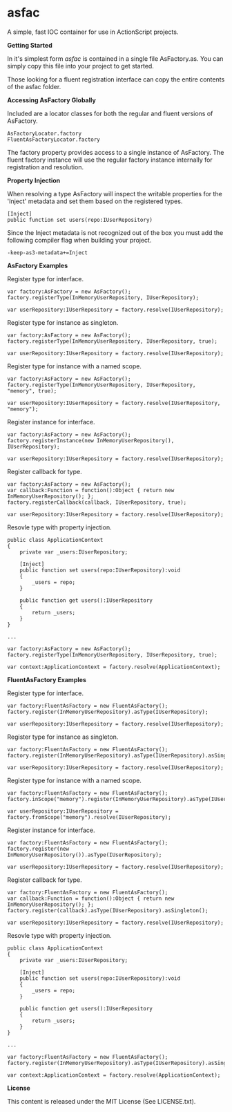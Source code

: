asfac
=====

A simple, fast IOC container for use in ActionScript projects.

**Getting Started**

In it's simplest form _asfac_ is contained in a single file AsFactory.as. You can simply copy this file into your project to get started. 

Those looking for a fluent registration interface can copy the entire contents of the asfac folder.

**Accessing AsFactory Globally**

Included are a locator classes for both the regular and fluent versions of AsFactory.

    AsFactoryLocator.factory
	FluentAsFactoryLocator.factory

The factory property provides access to a single instance of AsFactory. The fluent factory instance will use the regular factory instance internally for registration and resolution.

**Property Injection**

When resolving a type AsFactory will inspect the writable properties for the 'Inject' metadata and set them based on the registered types.

    [Inject]
	public function set users(repo:IUserRepository)
	
Since the Inject metadata is not recognized out of the box you must add the following compiler flag when building your project.

    -keep-as3-metadata+=Inject

**AsFactory Examples**

Register type for interface.

    var factory:AsFactory = new AsFactory();
    factory.registerType(InMemoryUserRepository, IUserRepository);
    
    var userRepository:IUserRepository = factory.resolve(IUserRepository);

Register type for instance as singleton.

    var factory:AsFactory = new AsFactory();
    factory.registerType(InMemoryUserRepository, IUserRepository, true);
    
    var userRepository:IUserRepository = factory.resolve(IUserRepository);
    
Register type for instance with a named scope.

    var factory:AsFactory = new AsFactory();
    factory.registerType(InMemoryUserRepository, IUserRepository, "memory", true);
    
    var userRepository:IUserRepository = factory.resolve(IUserRepository, "memory");

Register instance for interface.

    var factory:AsFactory = new AsFactory();
    factory.registerInstance(new InMemoryUserRepository(), IUserRepository);
    
    var userRepository:IUserRepository = factory.resolve(IUserRepository);

Register callback for type.

    var factory:AsFactory = new AsFactory();
	var callback:Function = function():Object { return new InMemoryUserRepository(); };	
    factory.registerCallback(callback, IUserRepository, true);
    
    var userRepository:IUserRepository = factory.resolve(IUserRepository);

Resovle type with property injection.

	public class ApplicationContext
	{
		private var _users:IUserRepository;
		
		[Inject]
		public function set users(repo:IUserRepository):void
		{
			_users = repo;
		}
		
		public function get users():IUserRepository
		{
			return _users;
		}
	}
	
	...
	
    var factory:AsFactory = new AsFactory();
    factory.registerType(InMemoryUserRepository, IUserRepository, true);
    
    var context:ApplicationContext = factory.resolve(ApplicationContext);

**FluentAsFactory Examples**

Register type for interface.

    var factory:FluentAsFactory = new FluentAsFactory();
    factory.register(InMemoryUserRepository).asType(IUserRepository);
    
    var userRepository:IUserRepository = factory.resolve(IUserRepository);

Register type for instance as singleton.

    var factory:FluentAsFactory = new FluentAsFactory();
    factory.register(InMemoryUserRepository).asType(IUserRepository).asSingleton();
    
    var userRepository:IUserRepository = factory.resolve(IUserRepository);
    
Register type for instance with a named scope.

    var factory:FluentAsFactory = new FluentAsFactory();
    factory.inScope("memory").register(InMemoryUserRepository).asType(IUserRepository).asSingleton();
    
    var userRepository:IUserRepository = factory.fromScope("memory").resolve(IUserRepository);

Register instance for interface.

    var factory:FluentAsFactory = new FluentAsFactory();
    factory.register(new InMemoryUserRepository()).asType(IUserRepository);
    
    var userRepository:IUserRepository = factory.resolve(IUserRepository);

Register callback for type.

    var factory:FluentAsFactory = new FluentAsFactory();
	var callback:Function = function():Object { return new InMemoryUserRepository(); };	
    factory.register(callback).asType(IUserRepository).asSingleton();
    
    var userRepository:IUserRepository = factory.resolve(IUserRepository);

Resovle type with property injection.

	public class ApplicationContext
	{
		private var _users:IUserRepository;
		
		[Inject]
		public function set users(repo:IUserRepository):void
		{
			_users = repo;
		}
		
		public function get users():IUserRepository
		{
			return _users;
		}
	}
	
	...
	
    var factory:FluentAsFactory = new FluentAsFactory();
    factory.register(InMemoryUserRepository).asType(IUserRepository).asSingleton();
    
    var context:ApplicationContext = factory.resolve(ApplicationContext);

**License**

This content is released under the MIT License (See LICENSE.txt).